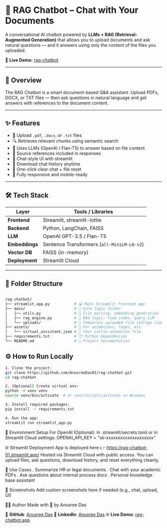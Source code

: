 # 🤖 RAG Chatbot – Chat with Your Documents

A conversational AI chatbot powered by **LLMs + RAG (Retrieval-Augmented Generation)** that allows you to upload documents and ask natural questions — and it answers using only the content of the files you uploaded.

🚀 **Live Demo**: [rag-chatbot](https://rag-chatbot-01.streamlit.app/)

---

## 📌 Overview

The RAG Chatbot is a smart document-based Q&A assistant. Upload PDFs, DOCX, or TXT files — then ask questions in natural language and get answers with references to the document content.

---

## ✨ Features

- 📁 Upload `.pdf`, `.docx`, or `.txt` files
- 🔍 Retrieves relevant chunks using semantic search
- 🧠 Uses LLMs (OpenAI / Flan-T5) to answer based on file content
- 📎 Source references included in responses
- 💬 Chat-style UI with streamlit
- 💾 Download chat history anytime
- 🧹 One-click clear chat + file reset
- 📱 Fully responsive and mobile-ready

---

## 🛠️ Tech Stack

| Layer        | Tools / Libraries |
|--------------|-------------------|
| **Frontend** | Streamlit, streamlit-lottie |
| **Backend**  | Python, LangChain, FAISS |
| **LLM**      | OpenAI GPT-3.5 / Flan-T5 |
| **Embeddings** | Sentence Transformers (`all-MiniLM-L6-v2`) |
| **Vector DB** | FAISS (in-memory) |
| **Deployment** | Streamlit Cloud |

---

## 📂 Folder Structure

```bash

rag-chatbot/
├── streamlit_app.py           # 💻 Main Streamlit frontend app
├── main/                      # 🧠 Core logic folder
│   ├── utils.py               # 📄 File parsing, embedding generation
│   ├── rag_engine.py          # 🧩 RAG logic: load index, query LLM
│   └── uploads/               # 📁 Temporary uploaded file storage (can be empty)
├── assets/                    # 🎨 For animations, logos, etc.
│   └── virtual_assistant.json # 🤖 Your Lottie animation file
├── requirements.txt           # 📦 Python dependencies
└── README.md                  # 📘 Project documentation


```

## ⚙️ How to Run Locally

```bash
1. Clone the project:
git clone https://github.com/AnusreeDas01/rag-chatbot.git
cd rag-chatbot

2. (Optional) Create virtual env:
python -m venv venv
source venv/bin/activate  # or venv\Scripts\activate on Windows

3. Install required packages:
pip install -r requirements.txt

4. Run the app:
streamlit run streamlit_app.py
```

🔐 Environment Setup
For OpenAI (Optional):
In .streamlit/secrets.toml or in Streamlit Cloud settings:
OPENAI_API_KEY = "sk-xxxxxxxxxxxxxxxxxxxx"

🌐 Streamlit Deployment
App is deployed here 👉 https://rag-chatbot-01.streamlit.app/
Hosted via Streamlit Cloud with public access. You can upload files, ask questions, download history, and reset everything cleanly.

🧠 Use Cases
. Summarize HR or legal documents
. Chat with your academic PDFs
. Ask questions about internal process docs
. Personal knowledge base assistant

📸 Screenshots
Add custom screenshots here if needed (e.g., chat, upload, UI)

👩‍💻 Author
Made with 💜 by Anusree Das

🔗 **GitHub**: [Anusree Das](https://github.com/AnusreeDas01)
💼 **LinkedIn**: [Anusree Das](https://www.linkedin.com/in/anusree-das-01)
🌐 **Live Demo**: [rag-chatbot.app](https://rag-chatbot-01.streamlit.app/)

```

